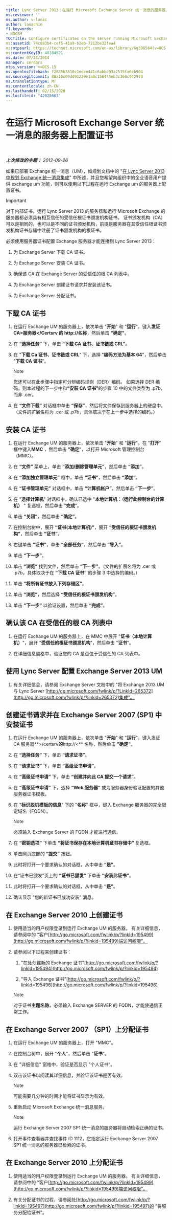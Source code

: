 ```yaml
---
title: Lync Server 2013：在运行 Microsoft Exchange Server 统一消息的服务器上配置证书
ms.reviewer: ''
ms.author: v-lanac
author: lanachin
f1.keywords:
- NOCSH
TOCTitle: Configure certificates on the server running Microsoft Exchange Server Unified Messaging
ms:assetid: 74c883b4-cef6-41a9-b2eb-7212be32fea4
ms:mtpsurl: https://technet.microsoft.com/en-us/library/Gg398564(v=OCS.15)
ms:contentKeyID: 48184521
ms.date: 07/23/2014
manager: serdars
mtps_version: v=OCS.15
ms.openlocfilehash: f2885b3610c1edce441c6abbd93a2515fa6cb904
ms.sourcegitcommit: 88a16c09dd91229e1a8c156445eb3c360c942978
ms.translationtype: MT
ms.contentlocale: zh-CN
ms.lasthandoff: 02/15/2020
ms.locfileid: "42028663"
---
```

<div data-xmlns="http://www.w3.org/1999/xhtml">

<div class="topic" data-xmlns="http://www.w3.org/1999/xhtml" data-msxsl="urn:schemas-microsoft-com:xslt" data-cs="http://msdn.microsoft.com/">

<div data-asp="http://msdn2.microsoft.com/asp">

# <a name="configure-certificates-on-the-server-running-microsoft-exchange-server-unified-messaging"></a>在运行 Microsoft Exchange Server 统一消息的服务器上配置证书

</div>

<div id="mainSection">

<div id="mainBody">

<span> </span>

_**上次修改的主题：** 2012-09-26_

如果已部署 Exchange 统一消息（UM），如规划文档中的 "[在 Lync Server 2013 中规划 Exchange 统一消息集成](lync-server-2013-planning-for-exchange-unified-messaging-integration.md)" 中所述，并且您希望向组织中的企业语音用户提供 exchange um 功能，则可以使用以下过程在运行 Exchange um 的服务器上配置证书。

<div>


> [!IMPORTANT]  
> 对于内部证书，运行 Lync Server 2013 的服务器和运行 Microsoft Exchange 的服务器都必须具有相互信任的受信任根证书颁发机构证书。 证书颁发机构（CA）可以是相同的，也可以是不同的证书颁发机构，前提是服务器在其受信任根证书颁发机构证书存储中注册了证书颁发机构的根证书。



</div>

必须使用服务器证书配置 Exchange 服务器才能连接到 Lync Server 2013：

1.  为 Exchange Server 下载 CA 证书。

2.  为 Exchange Server 安装 CA 证书。

3.  确保该 CA 在 Exchange Server 的受信任的根 CA 列表中。

4.  为 Exchange Server 创建证书请求并安装该证书。

5.  为 Exchange Server 分配证书。

<div>

## <a name="to-download-the-ca-certificate"></a>下载 CA 证书

1.  在运行 Exchange UM 的服务器上，依次单击 "**开始**" 和 "**运行**"，键入**发证 CA\>服务器\</Certsrv 的 http://名称**，然后单击 **"确定"**。

2.  在 **“选择任务”** 下，单击 **“下载 CA 证书、证书链或 CRL”**。

3.  在 "**下载 Ca 证书、证书链或 CRL**" 下，选择 "**编码方法为基本 64**"，然后单击 "**下载 CA 证书**"。
    
    <div>
    

    > [!NOTE]  
    > 您还可以在此步骤中指定可分辨编码规则（DER）编码。 如果选择 DER 编码，则本过程的下一步中和<STRONG>“安装 CA 证书”</STRONG>的步骤 10 中的文件类型为 .p7b，而非 .cer。

    
    </div>

4.  在 **“文件下载”** 对话框中单击 **“保存”**，然后将文件保存到服务器上的硬盘中。（文件的扩展名将为 .cer 或 .p7b，具体取决于在上一步中选择的编码。）

</div>

<div>

## <a name="to-install-the-ca-certificate"></a>安装 CA 证书

1.  在运行 Exchange UM 的服务器上，依次单击 "**开始**" 和 "**运行**"，在 "**打开**" 框中键入**MMC** ，然后单击 **"确定"**，以打开 Microsoft 管理控制台（MMC）。

2.  在 **“文件”** 菜单上，单击 **“添加/删除管理单元”**，然后单击 **“添加”**。

3.  在 **“添加独立管理单元”** 框中，单击 **“证书”**，然后单击 **“添加”**。

4.  在 **“证书管理单元”** 对话框中，单击 **“计算机帐户”**，然后单击 **“下一步”**。

5.  在 "**选择计算机**" 对话框中，确认已选中 "**本地计算机：（运行此控制台的计算机）** " 复选框，然后单击 "**完成**"。

6.  单击 **“关闭”**，然后单击 **“确定”**。

7.  在控制台树中，展开 **“证书(本地计算机)”**，展开 **“受信任的根证书颁发机构”**，然后单击 **“证书”**。

8.  右键单击 **“证书”**，单击 **“全部任务”**，然后单击 **“导入”**。

9.  单击 **“下一步”**。

10. 单击 **“浏览”** 找到文件，然后单击 **“下一步”**。（文件的扩展名将为 .cer 或 .p7b，具体取决于在 **“下载 CA 证书”** 的步骤 3 中选择的编码。）

11. 单击 **“将所有证书放入下列存储区”**。

12. 单击 **“浏览”**，然后选择 **“受信任的根证书颁发机构”**。

13. 单击 **“下一步”** 以验证设置，然后单击 **“完成”**。

</div>

<div>

## <a name="to-verify-that-the-ca-is-in-the-list-of-trusted-root-cas"></a>确认该 CA 在受信任的根 CA 列表中

1.  在运行 Exchange UM 的服务器上，在 MMC 中展开 "**证书（本地计算机）**"，展开 "**受信任的根证书颁发机构**"，然后单击 "**证书**"。

2.  在详细信息窗格中，验证您的 CA 是否位于受信任的 CA 列表中。

</div>

<div>

## <a name="to-configure-exchange-server-2013-um-with-lync-server"></a>使用 Lync Server 配置 Exchange Server 2013 UM

1.  有关详细信息，请参阅 Exchange Server 文档中的 "将 Exchange 2013 UM 与 Lync Server [http://go.microsoft.com/fwlink/p/?LinkId=265372](http://go.microsoft.com/fwlink/p/?linkid=265372)集成"。

</div>

<div>

## <a name="to-create-a-certificate-request-and-install-the-certificate-on-exchange-server-2007-sp1"></a>创建证书请求并在 Exchange Server 2007 (SP1) 中安装证书

1.  在运行 Exchange UM 的服务器上，依次单击 "**开始**" 和 "**运行**"，键入发证 CA 服务器**\>/certsrv**的**http://\<** 名称，然后单击 **"确定"**。

2.  在 **“选择任务”** 下，单击 **“请求证书”**。

3.  在 **“请求证书”** 下，单击 **“高级证书申请”**。

4.  在 **“高级证书申请”** 下，单击 **“创建并向此 CA 提交一个请求”**。

5.  在 **“高级证书申请”** 下，选择 **“Web 服务器”** 或为服务器身份验证配置的其他服务器证书模板。

6.  在 "**标识脱机模板的信息**" 下的 "**名称**" 框中，键入 Exchange 服务器的完全限定域名（FQDN）。
    
    <div>
    

    > [!NOTE]  
    > 必须输入 Exchange Server 的 FQDN 才能进行通信。

    
    </div>

7.  在 **“密钥选项”** 下单击 **“将证书保存在本地计算机证书存储中”** 复选框。

8.  单击网页底部的 **“提交”** 按钮。

9.  此时将打开一个要求确认的对话框，从中单击 **“是”**。

10. 在“证书已颁发”页上的 **“证书已颁发”** 下单击 **“安装此证书”**。

11. 此时将打开一个要求确认的对话框，从中单击 **“是”**。

12. 确认显示 "您的新证书已成功安装" 消息。

</div>

<div>

## <a name="to-create-a-certificate-on-exchange-server-2010"></a>在 Exchange Server 2010 上创建证书

1.  使用适当的用户权限登录到运行 Exchange UM 的服务器。 有关详细信息，请参阅中的 "客户[http://go.microsoft.com/fwlink/p/?linkId=195499](http://go.microsoft.com/fwlink/p/?linkid=195499)端访问权限"。

2.  请参阅以下过程来创建证书：
    
    1.  "在处创建新的 Exchange 证书"[http://go.microsoft.com/fwlink/p/?linkId=195494](http://go.microsoft.com/fwlink/p/?linkid=195494)
    
    2.  "导入 Exchange 证书"[http://go.microsoft.com/fwlink/p/?linkId=195496](http://go.microsoft.com/fwlink/p/?linkid=195496)
    
    <div>
    

    > [!NOTE]  
    > 对于证书<STRONG>主题名称</STRONG>，必须输入 Exchange SERVER 的 FQDN，才能使通信正常工作。

    
    </div>

</div>

<div>

## <a name="to-assign-the-certificate-on-exchange-server-2007-sp1"></a>在 Exchange Server 2007 （SP1）上分配证书

1.  在运行 Exchange UM 的服务器上，打开 "MMC"。

2.  在控制台树中，展开 "**个人**"，然后单击 "**证书**"。

3.  在 "详细信息" 窗格中，验证是否显示 "个人证书"。

4.  双击该证书以阅读其详细信息，并验证该证书是否有效。
    
    <div>
    

    > [!NOTE]  
    > 可能需要几分钟的时间才能将证书显示为有效。

    
    </div>

5.  重新启动 Microsoft Exchange 统一消息服务。
    
    <div>
    

    > [!NOTE]  
    > 运行 Exchange Server 2007 SP1 统一消息的服务器将自动检索正确的证书。

    
    </div>

6.  打开事件查看器并查找事件 ID 1112，它指定运行 Exchange Server 2007 SP1 统一消息的服务器已检索的证书。

</div>

<div>

## <a name="to-assign-the-certificate-on-exchange-server-2010"></a>在 Exchange Server 2010 上分配证书

1.  使用适当的用户权限登录到运行 Exchange UM 的服务器。 有关详细信息，请参阅中的 "客户[http://go.microsoft.com/fwlink/p/?linkId=195499](http://go.microsoft.com/fwlink/p/?linkid=195499)端访问权限"。

2.  有关分配证书的过程，请参阅处[http://go.microsoft.com/fwlink/p/?linkId=195497](http://go.microsoft.com/fwlink/p/?linkid=195497)的 "将服务分配给证书"。

</div>

</div>

<span> </span>

</div>

</div>

</div>

